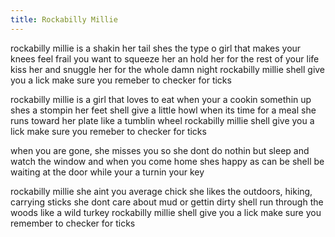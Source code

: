```yaml
---
title: Rockabilly Millie
---
```


rockabilly millie is a shakin her tail
shes the type o girl that makes your knees feel frail
you want to squeeze her an hold her for the rest of your life
kiss her and snuggle her for the whole damn night
rockabilly millie shell give you a lick
make sure you remeber to checker for ticks

rockabilly millie is a girl that loves to eat
when your a cookin somethin up shes a stompin her feet
shell give a little howl when its time for a meal
she runs toward her plate like a tumblin wheel
rockabilly millie shell give you a lick
make sure you remeber to checker for ticks

when you are gone, she misses you so
she dont do nothin but sleep and watch the window
and when you come home shes happy as can be
shell be waiting at the door while your a turnin your key

rockabilly millie she aint you average chick
she likes the outdoors, hiking, carrying sticks
she dont care about mud or gettin dirty
shell run through the woods like a wild turkey
rockabilly millie shell give you a lick
make sure you remember to checker for ticks

